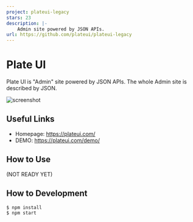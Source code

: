 ```yaml
---
project: plateui-legacy
stars: 23
description: |-
    Admin site powered by JSON APIs.
url: https://github.com/plateui/plateui-legacy
---
```


# Plate UI

Plate UI is "Admin" site powered by JSON APIs. The whole Admin site
is described by JSON.

![screenshot](https://user-images.githubusercontent.com/290496/85219184-a3c51280-b3dc-11ea-9f8f-60a7a17e0471.png)


## Useful Links

- Homepage: <https://plateui.com/>
- DEMO: <https://plateui.com/demo/>

## How to Use

(NOT READY YET)

## How to Development

```
$ npm install
$ npm start
```

